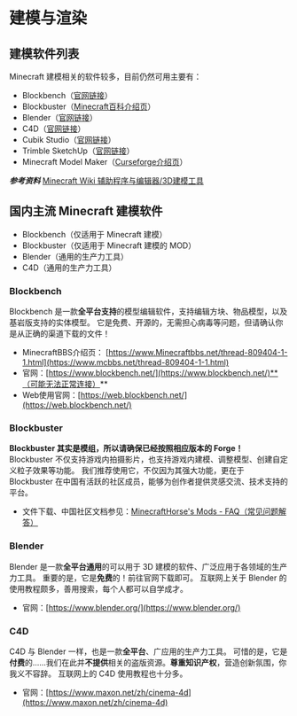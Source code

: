 # 建模与渲染

## 建模软件列表

Minecraft 建模相关的软件较多，目前仍然可用主要有：

- Blockbench（[官网链接](https://www.blockbench.net/)）
- Blockbuster（[Minecraft百科介绍页](https://www.mcmod.cn/class/2344.html)）
- Blender（[官网链接](https://www.blender.org/)）
- C4D（[官网链接](https://www.maxon.net/zh/cinema-4d)）
- Cubik Studio（[官网链接](https://cubik.studio/)）
- Trimble SketchUp（[官网链接](https://www.sketchup.com/zh-CN/plans-and-pricing/sketchup-free)）
- Minecraft Model Maker（[Curseforge介绍页](https://www.curseforge.com/minecraft/mc-mods/model-creator-app?__cf_chl_captcha_tk__=bK64ZVC_xGHiWLhEVD0mOymH35BIUiELfJzSQTFbpks-1640959193-0-gaNycGzNDiU)）

**_参考资料_**
[Minecraft Wiki 辅助程序与编辑器/3D建模工具](https://minecraft.fandom.com/zh/wiki/%E8%BE%85%E5%8A%A9%E7%A8%8B%E5%BA%8F%E4%B8%8E%E7%BC%96%E8%BE%91%E5%99%A8/3D%E5%BB%BA%E6%A8%A1%E5%B7%A5%E5%85%B7)

## 国内主流 Minecraft 建模软件

- Blockbench（仅适用于 Minecraft 建模）
- Blockbuster（仅适用于 Minecraft 建模的 MOD）
- Blender（通用的生产力工具）
- C4D（通用的生产力工具）

### Blockbench

Blockbench 是一款**全平台支持**的模型编辑软件，支持编辑方块、物品模型，以及基岩版支持的实体模型。
它是免费、开源的，无需担心病毒等问题，但请确认你是从正确的渠道下载的文件！

- MinecraftBBS介绍页：
[https://www.Minecraftbbs.net/thread-809404-1-1.html](https://www.mcbbs.net/thread-809404-1-1.html)
- 官网：[https://www.blockbench.net/](https://www.blockbench.net/)**（可能无法正常连接）**
- Web使用官网：[https://web.blockbench.net/](https://web.blockbench.net/)

### Blockbuster

**Blockbuster 其实是模组，所以请确保已经按照相应版本的 Forge！**
Blockbuster 不仅支持游戏内拍摄影片，也支持游戏内建模、调整模型、创建自定义粒子效果等功能。
我们推荐使用它，不仅因为其强大功能，更在于 Blockbuster 在中国有活跃的社区成员，能够为创作者提供灵感交流、技术支持的平台。

- 文件下载、中国社区文档参见：[MinecraftHorse's Mods - FAQ（常见问题解答）](https://www.yuque.com/mhmzh/faq)

### Blender

Blender 是一款**全平台通用**的可以用于 3D 建模的软件、广泛应用于各领域的生产力工具。
重要的是，它是**免费**的！前往官网下载即可。
互联网上关于 Blender 的使用教程颇多，善用搜索，每个人都可以自学成才。

- 官网：[https://www.blender.org/](https://www.blender.org/)

### C4D

C4D 与 Blender 一样，也是一款**全平台**、广应用的生产力工具。
可惜的是，它是**付费**的……我们在此并**不提供**相关的盗版资源。**尊重知识产权**，营造创新氛围，你我义不容辞。
互联网上的 C4D 使用教程也十分多。

- 官网：[https://www.maxon.net/zh/cinema-4d](https://www.maxon.net/zh/cinema-4d)
